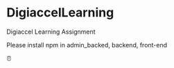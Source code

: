 # DigiaccelLearning
Digiaccel Learning Assignment



Please install npm in admin_backed, backend, front-end

⏰